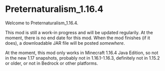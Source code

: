 # Preternaturalism_1.16.4

Welcome to Preternaturalism_1.16.4.

This mod is still a work-in progress and will be updated regularily. At the moment, there is no end date for this mod. When the mod finishes (if it does), a downloadable JAR file will be posted *somewhere*.

At the moment, this mod only works in Minecraft 1.16.4 Java Edition, so not in the new 1.17 snapshots, probably not in 1.16.1-1.16.3, definitely not in 1.15.2 or older, or not in Bedrock or other platforms.
